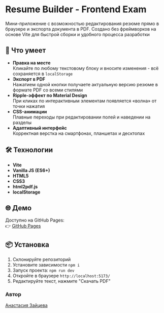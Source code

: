 # Resume Builder - Frontend Exam

Мини-приложение с возможностью редактирования резюме прямо в браузере и экспорта документа в PDF. Создано без фреймворков на основе Vite для быстрой сборки и удобного процесса разработки

## 🚀 Что умеет

- **Правка на месте**  
  Кликайте по любому текстовому блоку и вносите изменения - всё сохраняется в `localStorage`
- **Экспорт в PDF**  
  Нажатием одной кнопки получаете актуальную версию резюме в формате PDF со всеми стилями
- **Ripple-эффект по Material Design**  
  При кликах по интерактивным элементам появляется «волна» от точки нажатия
- **CSS-анимации**  
  Плавные переходы при редактировании полей и наведении на разделы
- **Адаптивный интерфейс**  
  Корректная верстка на смартфонах, планшетах и десктопах

## 🛠 Технологии

- **Vite**
- **Vanilla JS (ES6+)**
- **HTML5**
- **CSS3**
- **html2pdf.js**
- **localStorage**

## 🌐 Демо

Доступно на GitHub Pages:  
👉 [GitHub Pages](https://anastasiakatyushkina.github.io/front-end-entrance-exam/)

## 📦 Установка

1. Склонируйте репозиторий
2. Установите зависимости `npm i`
3. Запуск проекта: `npm run dev`
4. Откройте в браузере `http://localhost:5173/`
5. Редактируйте текст, нажмите "Скачать PDF"

### Автор

[Анастасия Зайцева](https://github.com/AnastasiaKatyushkina)
